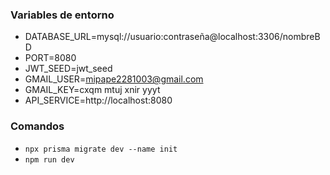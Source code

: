 ### Variables de entorno
- DATABASE_URL=mysql://usuario:contraseña@localhost:3306/nombreBD
- PORT=8080
- JWT_SEED=jwt_seed
- GMAIL_USER=mipape2281003@gmail.com
- GMAIL_KEY=cxqm mtuj xnir yyyt
- API_SERVICE=http://localhost:8080

### Comandos
- `npx prisma migrate dev --name init`
- `npm run dev`
